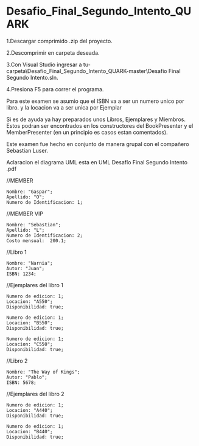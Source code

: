 # Desafio_Final_Segundo_Intento_QUARK

1.Descargar comprimido .zip del proyecto.

2.Descomprimir en carpeta deseada.

3.Con Visual Studio ingresar a tu-carpeta\Desafio_Final_Segundo_Intento_QUARK-master\Desafio Final Segundo Intento.sln.

4.Presiona F5 para correr el programa.

Para este examen se asumio que el ISBN va a ser un numero unico por libro. y la locacion va a ser unica por Ejemplar

Si es de ayuda ya hay preparados unos Libros, Ejemplares y Miembros. Estos podran ser encontrados en los constructores del BookPresenter y el MemberPresenter (en un principio es casos estan comentados).

Este examen fue hecho en conjunto de manera grupal con el compañero Sebastian Luser.

Aclaracion el diagrama UML esta en UML Desafío Final Segundo Intento .pdf


//MEMBER

    Nombre: "Gaspar";
    Apellido: "O";
    Numero de Identificacion: 1;

//MEMBER VIP

    Nombre: "Sebastian";
    Apellido: "L";
    Numero de Identificacion: 2;
    Costo mensual:  200.1;

//Libro 1

    Nombre: "Narnia";
    Autor: "Juan";
    ISBN: 1234;

//Ejemplares del libro 1

    Numero de edicion: 1;
    Locacion: "A550";
    Disponibilidad: true;

    Numero de edicion: 1;
    Locacion: "B550";
    Disponibilidad: true;

    Numero de edicion: 1;
    Locacion: "C550";
    Disponibilidad: true;


//Libro 2

    Nombre: "The Way of Kings";
    Autor: "Pablo";
    ISBN: 5678;

//Ejemplares del libro 2

    Numero de edicion: 1;
    Locacion: "A440";
    Disponibilidad: true;

    Numero de edicion: 1;
    Locacion: "B440";
    Disponibilidad: true;
